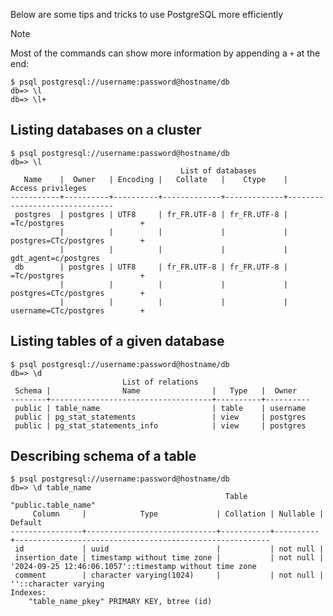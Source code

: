 Below are some tips and tricks to use PostgreSQL more efficiently

> [!note]
> Most of the commands can show more information by appending a `+` at the end:
> ```
> $ psql postgresql://username:password@hostname/db
> db=> \l
> db=> \l+
> ```

## Listing databases on a cluster

```
$ psql postgresql://username:password@hostname/db
db=> \l
                                      List of databases
   Name    |  Owner   | Encoding |   Collate   |    Ctype    |       Access privileges
-----------+----------+----------+-------------+-------------+-------------------------------
 postgres  | postgres | UTF8     | fr_FR.UTF-8 | fr_FR.UTF-8 | =Tc/postgres                 +
           |          |          |             |             | postgres=CTc/postgres        +
           |          |          |             |             | gdt_agent=c/postgres
 db        | postgres | UTF8     | fr_FR.UTF-8 | fr_FR.UTF-8 | =Tc/postgres                 +
           |          |          |             |             | postgres=CTc/postgres        +
           |          |          |             |             | username=CTc/postgres        +
```

## Listing tables of a given database

```
$ psql postgresql://username:password@hostname/db
db=> \d
                         List of relations
 Schema |                Name                |   Type   |  Owner
--------+------------------------------------+----------+----------
 public | table_name                         | table    | username
 public | pg_stat_statements                 | view     | postgres
 public | pg_stat_statements_info            | view     | postgres
```

 ## Describing schema of a table

```
$ psql postgresql://username:password@hostname/db
db=> \d table_name
                                                Table "public.table_name"
     Column     |            Type             | Collation | Nullable |                         Default
----------------+-----------------------------+-----------+----------+---------------------------------------------------------
 id             | uuid                        |           | not null |
 insertion_date | timestamp without time zone |           | not null | '2024-09-25 12:46:06.1057'::timestamp without time zone
 comment        | character varying(1024)     |           | not null | ''::character varying
Indexes:
    "table_name_pkey" PRIMARY KEY, btree (id)
```

